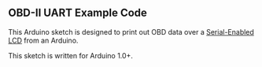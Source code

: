 OBD-II UART Example Code
-------------------------

This Arduino sketch is designed to print out OBD data over a [Serial-Enabled LCD](https://www.sparkfun.com/products/9393) from an Arduino.

This sketch is written for Arduino 1.0+. 